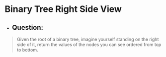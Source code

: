 # Binary Tree Right Side View
- ## Question:
>Given the root of a binary tree, imagine yourself standing on the right side of it, return the values of the nodes you can see ordered from top to bottom.

